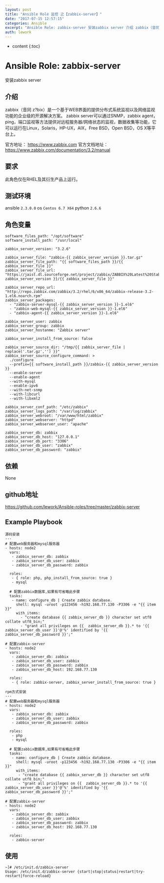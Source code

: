 ```yaml
---
layout: post
title: "Ansible Role 监控 之【zabbix-server】"
date: "2017-07-15 12:57:15"
categories: Ansible
excerpt: "Ansible Role: zabbix-server 安装zabbix server 介绍 zabbix（音同 z?bix）是一个基于WEB界..."
auth: lework
---
```

* content
{:toc}

# Ansible Role: zabbix-server

安装zabbix server

## 介绍
zabbix（音同 z?bix）是一个基于WEB界面的提供分布式系统监视以及网络监视功能的企业级的开源解决方案。
zabbix server可以通过SNMP，zabbix agent，ping，端口监视等方法提供对远程服务器/网络状态的监视，数据收集等功能，它可以运行在Linux，Solaris，HP-UX，AIX，Free BSD，Open BSD，OS X等平台上。

官方地址： https://www.zabbix.com
官方文档地址：https://www.zabbix.com/documentation/3.2/manual

## 要求

此角色仅在RHEL及其衍生产品上运行。

## 测试环境

ansible `2.3.0.0`
os `Centos 6.7 X64`
python `2.6.6`

## 角色变量
	software_files_path: "/opt/software"
	software_install_path: "/usr/local"

	zabbix_server_version: "3.2.6"

	zabbix_server_file: "zabbix-{{ zabbix_server_version }}.tar.gz"
	zabbix_server_file_path: "{{ software_files_path }}/{{ zabbix_server_file }}"
	zabbix_server_file_url: "https://jaist.dl.sourceforge.net/project/zabbix/ZABBIX%20Latest%20Stable/{{ zabbix_server_version }}/{{ zabbix_server_file }}"

	zabbix_server_repo_url: "http://repo.zabbix.com/zabbix/3.2/rhel/6/x86_64/zabbix-release-3.2-1.el6.noarch.rpm"
	zabbix_server_packages:
	  - "zabbix-server-mysql-{{ zabbix_server_version }}-1.el6"
	  - "zabbix-web-mysql-{{ zabbix_server_version }}-1.el6"
	  - "zabbix-agent-{{ zabbix_server_version }}-1.el6"

	zabbix_server_user: zabbix
	zabbix_server_group: zabbix
	zabbix_server_hostanme: "Zabbix server"

	zabbix_server_install_from_source: false

	zabbix_server_source_dir: "/tmp/{{ zabbix_server_file | replace('.tar.gz','') }}"
	zabbix_server_source_configure_command: >
	  ./configure
	  --prefix={{ software_install_path }}/zabbix-{{ zabbix_server_version }}
	  --enable-server
	  --enable-agent
	  --with-mysql
	  --enable-ipv6
	  --with-net-snmp
	  --with-libcurl
	  --with-libxml2

	zabbix_server_conf_path: "/etc/zabbix" 
	zabbix_server_logs_path: "/var/log/zabbix"
	zabbix_server_webroot: "/var/www/html/zabbix"
	zabbix_server_webserver: "httpd"
	zabbix_server_webserver_user: "apache"

	zabbix_server_db: zabbix
	zabbix_server_db_host: "127.0.0.1"
	zabbix_server_db_port: "3306"
	zabbix_server_db_user: "zabbix"
	zabbix_server_db_password: "zabbix"

## 依赖

None

## github地址
https://github.com/lework/Ansible-roles/tree/master/zabbix-server

## Example Playbook

    源码安装
    ---
    # 配置web服务器和mysql服务器
    - hosts: node2
      vars:
       - zabbix_server_db: zabbix
       - zabbix_server_db_user: zabbix
       - zabbix_server_db_password: zabbix
    
      roles: 
       - { role: php, php_install_from_source: true }
       - mysql
    
      # 配置zabbix数据库,如果有可省略此步骤
      tasks:
       - name: configure_db | Create zabbix database.
    	 shell: mysql -uroot -p123456 -h192.168.77.130 -P3306 -e "{{ item }}"
    	 with_items:
    	   - "create database {{ zabbix_server_db }} character set utf8 collate utf8_bin;"
    	   - "grant all privileges on {{  zabbix_server_db }}.* to '{{ zabbix_server_db_user }}'@'%' identified by '{{ zabbix_server_db_password }}';"
    
    # 配置zabbix-server
    - hosts: node2
      vars:
       - zabbix_server_db: zabbix
       - zabbix_server_db_user: zabbix
       - zabbix_server_db_password: zabbix
       - zabbix_server_db_host: 192.168.77.130
    
      roles:
       - { role: zabbix-server, zabbix_server_install_from_source: true }
    
    rpm方式安装
    ---
    # 配置web服务器和mysql服务器
    - hosts: node2
      vars:
       - zabbix_server_db: zabbix
       - zabbix_server_db_user: zabbix
       - zabbix_server_db_password: zabbix
   
      roles: 
       - php
       - mysql
   
      # 配置zabbix数据库,如果有可省略此步骤
      tasks:
       - name: configure_db | Create zabbix database.
         shell: mysql -uroot -p123456 -h192.168.77.130 -P3306 -e "{{ item }}"
         with_items:
          - "create database {{ zabbix_server_db }} character set utf8 collate utf8_bin;"
          - "grant all privileges on {{  zabbix_server_db }}.* to '{{ zabbix_server_db_user }}'@'%' identified by '{{ zabbix_server_db_password }}';"
   
    # 配置zabbix-server
    - hosts: node2
      vars:
       - zabbix_server_db: zabbix
       - zabbix_server_db_user: zabbix
       - zabbix_server_db_password: zabbix
       - zabbix_server_db_host: 192.168.77.130
   
      roles:
       - zabbix-server
   
## 使用

```
~]# /etc/init.d/zabbix-server 
Usage: /etc/init.d/zabbix-server {start|stop|status|restart|try-restart|force-reload}

```

